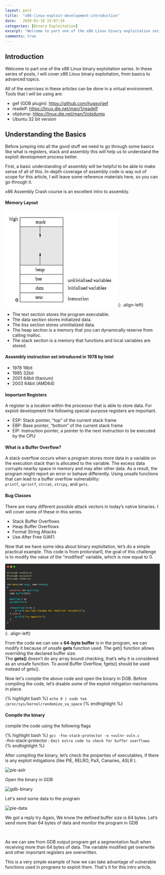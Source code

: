 ```yaml
---
layout: post
title:  "x86-linux-exploit-development-introduction"
date:   2020-01-18 15:07:19
categories: [Binary Exploitation]
excerpt: "Welcome to part one of the x86 Linux binary exploitation series. In these series of posts, I will cover x86 Linux binary exploitation, from basics to advanced topics."
comments: true
---
```



## Introduction  
Welcome to part one of the x86 Linux binary exploitation series. In these series of posts, I will cover x86 Linux binary exploitation, from basics to advanced topics.

All of the exercises in these articles can be done in a virtual environment. Tools that I will be using are: 

  + gef (GDB plugin): <https://github.com/hugsy/gef> 
  + readelf: <https://linux.die.net/man/1/readelf> 
  + objdump: <https://linux.die.net/man/1/objdump> 
  + Ubuntu 32 bit version

## Understanding the Basics

Before jumping into all the good stuff we need to go through some basics like what is registers, stack and assembly this will help us to understand the exploit development process better.

First, a basic understanding of assembly will be helpful to be able to make sense of all of this. In-depth coverage of assembly code is way out of scope for this article, I will leave some reference materials here, so you can go through it.

x86 Assembly Crash course is an excellent intro to assembly.
  
#### Memory Layout

![source-01](/img/6-0.jpg){: .align-left}


  + The text section stores the program executable. 
  + The data section stores initialized data.
  + The bss section stores uninitialized data.
  + The heap section is a memory that you can dynamically reserve from calling&nbsp;malloc. 
  + The stack section is a memory that functions and local variables are stored. 

#### Assembly instruction set introduced in 1978 by Intel 

  + 1978 16bit 
  + 1985 32bit 
  + 2001 64bit (Itanium) 
  + 2003 64bit (AMD64)

#### Important Registers  
A register is a location within the processor that is able to store data. For exploit development the following special-purpose registers are important.

  + ESP: Stack pointer, “top” of the current stack frame 
  + EBP: Base pointer, “bottom” of the current stack frame
  + EIP: Instruction pointer, a pointer to the next instruction to be executed by the CPU

#### What is a Buffer Overflow?

A stack overflow occurs when a program stores more data in a variable on the execution stack than is allocated to the variable. The excess data corrupts nearby space in memory and may alter other data. As a result, the program might report an error or behave differently. Using unsafe functions that can lead to a buffer overflow vulnerability:&nbsp; `printf`,&nbsp;`sprintf`,&nbsp;`strcat`,&nbsp;`strcpy`, and&nbsp;`gets`. 

#### Bug Classes

There are many different possible attack vectors in today’s native binaries. I will cover some of these in this series.

  + Stack Buffer Overflows
  + Heap Buffer Overflows
  + Format String Attacks
  + Use After Free (UAF)

Now that we have some idea about binary exploitation, let’s do a simple practical example. This code is from protorstar0, the goal of this challenge is to modify the value of the &#8220;modified&#8221; variable, which is now equal to 0.

![source-01](/img/linux-bof1.PNG){: .align-left}

From the code we can see a **64-byte buffer**&nbsp;is in the program, we can modify it because of unsafe **gets**&nbsp;function used. The get() function allows overriding the declared buffer size.  
The **gets()** doesn’t do any array bound checking, that&#8217;s why it is considered as an unsafe function. To avoid Buffer Overflow, fgets() should be used instead of gets().

Now let's compile the above code and open the binary in DGB. Before compiling the code, let&#8217;s disable some of the exploit mitigation mechanisms in place.

{% highlight bash %}
`echo 0 | sudo tee /proc/sys/kernel/randomize_va_space` 
{% endhighlight %}

#### Compile the binary
compile the code using the following flags  

{% highlight bash %}
`gcc -fno-stack-protector -o <vuln> vuln.c`  
-fno-stack-protector :  `Emit extra code to check for buffer overflows`  
{% endhighlight %}

After compiling the binary, let&#8217;s check the properties of executables, if there is any exploit mitigations (like PIE, RELRO, PaX, Canaries, ASLR ).  

![pie-aslr](/blogs/img/4.png)

Open the binary in GDB

![gdb-binary](/blogs/img/3-1.png.png)


Let's send some data to the program

![pie-data](/blogs/img/5.png)

We got a reply try Again, We know the defined buffer size is 64 bytes. Let&#8217;s send more than 64 bytes of data and monitor the program in GDB

<img src="https://blog.ptrace.net/wp-content/uploads/2019/12/3.jpg" alt="" class="wp-image-117" srcset="https://blog.ptrace.net/wp-content/uploads/2019/12/3.jpg 882w, https://blog.ptrace.net/wp-content/uploads/2019/12/3-300x226.jpg 300w, https://blog.ptrace.net/wp-content/uploads/2019/12/3-768x577.jpg 768w, https://blog.ptrace.net/wp-content/uploads/2019/12/3-624x469.jpg 624w" sizes="(max-width: 882px) 100vw, 882px" /> </figure> 

As we can see from GDB output program get a segmentation fault when receiving more than 64 bytes of data. The variable modified get overwrite and other important registers are overwritten. 

  
This is a very simple example of how we can take advantage of vulnerable functions used in programs to exploit them. That's it for this intro article,

